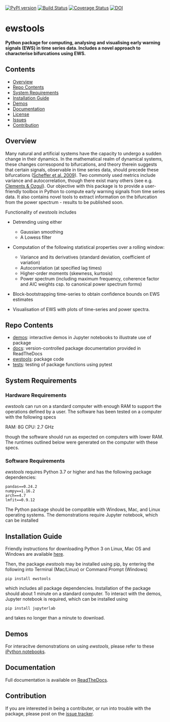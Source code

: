 [![PyPI version](https://badge.fury.io/py/ewstools.svg)](https://badge.fury.io/py/ewstools)
[![Build Status](https://travis-ci.com/ThomasMBury/ewstools.svg?branch=master)](https://travis-ci.com/ThomasMBury/ewstools)
[![Coverage Status](https://coveralls.io/repos/github/ThomasMBury/ewstools/badge.svg?branch=master&service=github)](https://coveralls.io/github/ThomasMBury/ewstools?branch=master&service=github)
[![DOI](https://zenodo.org/badge/155786429.svg)](https://zenodo.org/badge/latestdoi/155786429)


# ewstools
**Python package for computing, analysing and visualising early warning signals (EWS)
in time series data. Includes a novel approach to characterise bifurcations using EWS.**

## Contents

- [Overview](#overview)
- [Repo Contents](#repo-contents)
- [System Requirements](#system-requirements)
- [Installation Guide](#installation-guide)
- [Demos](#demos)
- [Documentation](#documentation)
- [License](./LICENSE)
- [Issues](https://github.com/thomasmbury/ewstools/issues)
- [Contribution](#contribution)


## Overview

Many natural and artificial systems have the capacity to undergo a sudden change in their dynamics. In the mathematical realm of dynamical systems, these changes corresopond to bifurcations, and theory therein suggests that certain signals, observable in time series data, should precede these bifurcations ([Scheffer et al. 2009](https://www.nature.com/articles/nature08227)). Two commonly used metrics include variance and autocorrelation, though there exist many others (see e.g. [Clements & Ozgul](https://onlinelibrary.wiley.com/doi/full/10.1111/ele.12948)). Our objective with this package is to provide a user-friendly toolbox in Python to compute early warning signals from time series data. It also contains novel tools to extract information on the bifurcation from the power spectrum - results to be published soon.


Functionality of *ewstools* includes

  - Detrending using either
    - Gaussian smoothing
    - A Lowess filter

  - Computation of the following statistical properties over a rolling window:
    - Variance and its derivatives (standard deviation, coefficient of variation)
    - Autocorrelation (at specified lag times)
    - Higher-order moments (skewness, kurtosis)
    - Power spectrum (including maximum frequency, coherence factor and AIC weights csp. to canonical power spectrum forms)

  - Block-bootstrapping time-series to obtain confidence bounds on EWS estimates
  
  - Visualisation of EWS with plots of time-series and power spectra.
  

## Repo Contents

- [demos](./demos): interactive demos in Jupyter notebooks to illustrate use of package
- [docs](./docs): version-controlled package documentation provided in ReadTheDocs
- [ewstools](./ewstools): package code
- [tests](./tests): testing of package functions using pytest


## System Requirements

### Hardware Requirements

*ewstools* can run on a standard computer with enough RAM to support the operations defined by a user. The software has been tested on a computer with the following specs

RAM: 8G
CPU: 2.7 GHz

though the software should run as expected on computers with lower RAM. The runtimes outlined below were generated on the computer with these specs.

### Software Requirements

*ewstools* requires Python 3.7 or higher and has the following package dependencies:
```
pandas==0.24.2
numpy==1.16.2
arch==4.7
lmfit==0.9.12
```
The Python package should be compatible with Windows, Mac, and Linux operating systems. The demonstrations require Jupyter notebook, which can be installed 



## Installation Guide

Friendly instructions for downloading Python 3 on Linux, Mac OS and Windows are available [here](https://realpython.com/installing-python/).

Then, the package *ewstools* may be installed using pip, by entering the following into Terminal (Mac/Linux) or Command Prompt (Windows)
```
pip install ewstools
```
which includes all package dependencies. Installation of the package should about 1 minute on a standard computer. To interact with the demos, Jupyter notebook is required, which can be installed using
```
pip install jupyterlab
```
and takes no longer than a minute to download.


## Demos

For interacitve demonstrations on using *ewstools*, please refer to these [iPython notebooks](https://github.com/ThomasMBury/ewstools/tree/master/demos).

## Documentation

Full documentation is available on [ReadTheDocs](https://ewstools.readthedocs.io/en/latest/).

## Contribution

If you are interested in being a contributer, or run into trouble with the package, please post on the [issue tracker](https://github.com/ThomasMBury/ewstools/issues).

